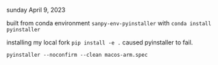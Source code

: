 sunday April 9, 2023

built from conda environment `sanpy-env-pyinstaller` with `conda install pyinstaller`

installing my local fork `pip install -e .` caused pyinstaller to fail.


```
pyinstaller --noconfirm --clean macos-arm.spec
```

